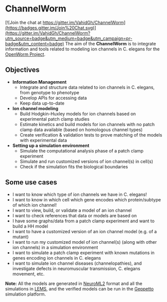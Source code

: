 # ChannelWorm

[![Join the chat at https://gitter.im/VahidGh/ChannelWorm](https://badges.gitter.im/Join%20Chat.svg)](https://gitter.im/VahidGh/ChannelWorm?utm_source=badge&utm_medium=badge&utm_campaign=pr-badge&utm_content=badge)
The aim of the **ChannelWorm** is to integrate information and tools related to modeling ion channels in C. elegans for the [OpenWorm Project](https://github.com/openworm).

## Objectives
* **Information Management**
  * Integrate and structure data related to ion channels in C. elegans, from genotype to phenotype
  * Develop APIs for accessing data
  * Keep data up-to-date
* **Ion channel modeling**
  * Build Hodgkin-Huxley models for ion channels based on experimental patch clamp studies
  * Estimate kinetics and build models for ion channels with no patch clamp data available (based on homologous channel types)
  * Create verification & validation tests to prove matching of the models with experimental data
* **Setting up a simulation environment**
  * Simulate the computational analysis phase of a patch clamp experiment
  * Simulate and run customized versions of ion channel(s) in cell(s)
  * Check if the simulation fits the biological boundaries

## Some use cases
  * I want to know which type of ion channels we have in C. elegans!
  * I want to know in which cell which gene encodes which protein/subtype of which ion channel!
  * I want to view, build, or validate a model of an ion channel
  * I want to check references that data or models are based on
  * I have some graphs/data from a patch clamp experiment and want to build a HH model
  * I want to have a customized version of an ion channel model (e.g. of a mutant)
  * I want to run my customized model of ion channel(s) (along with other ion channels) in a simulation environment
  * I want to simulate a patch clamp experiment with known mutations in genes encoding ion channels in C. elegans
  * I want to simulate ion channel diseases (channelopathies), and investigate defects in neuromuscular transmission, C. elegans movement, etc.

**Note:** All the models are generated in [NeuroML2](https://github.com/NeuroML) format and all the simulations in [LEMS](https://github.com/LEMS), and the verified models can be run in the [Geppetto](https://github.com/openworm/org.geppetto) simulation platform.
  


